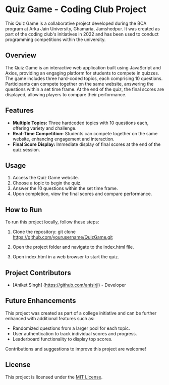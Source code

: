 # Quiz Game - Coding Club Project

This Quiz Game is a collaborative project developed during the BCA program at Arka Jain University, Ghamaria, Jamshedpur. It was created as part of the coding club's initiatives in 2022 and has been used to conduct programming competitions within the university.

## Overview

The Quiz Game is an interactive web application built using JavaScript and Axios, providing an engaging platform for students to compete in quizzes. The game includes three hard-coded topics, each comprising 10 questions. Participants can compete together on the same website, answering the questions within a set time frame. At the end of the quiz, the final scores are displayed, allowing players to compare their performance.

## Features

- **Multiple Topics:** Three hardcoded topics with 10 questions each, offering variety and challenge.
- **Real-Time Competition:** Students can compete together on the same website, enhancing engagement and interaction.
- **Final Score Display:** Immediate display of final scores at the end of the quiz session.

## Usage

1. Access the Quiz Game website.
2. Choose a topic to begin the quiz.
3. Answer the 10 questions within the set time frame.
4. Upon completion, view the final scores and compare performance.

## How to Run

To run this project locally, follow these steps:

1. Clone the repository: git clone https://github.com/yourusername/QuizGame.git


2. Open the project folder and navigate to the index.html file.
3. Open index.html in a web browser to start the quiz.

## Project Contributors

- [Aniket Singh] (https://github.com/anisirji) - Developer

## Future Enhancements

This project was created as part of a college initiative and can be further enhanced with additional features such as:
- Randomized questions from a larger pool for each topic.
- User authentication to track individual scores and progress.
- Leaderboard functionality to display top scores.

Contributions and suggestions to improve this project are welcome!

## License

This project is licensed under the [MIT License](LICENSE).



